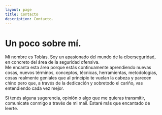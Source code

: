 ```yaml
---
layout: page
title: Contacto
description: Contacto.
---
```

# Un poco sobre mí.
Mi nombre es Tobías. Soy un apasionado del mundo de la ciberseguridad, en concreto del área de la seguridad ofensiva.<br>
Me encanta esta área porque estás continuamente aprendiendo nuevas cosas, nuevos términos, conceptos, técnicas, herramientas, metodologías, 
cosas realmente geniales que al principio te vuelan la cabeza y parecen chino pero que, a través de la dedicación y sobretodo el cariño, 
vas entendiendo cada vez mejor.

Si tenés alguna sugerencia, opinión o algo que me quieras transmitir, comunicate conmigo a través de mi mail. Estaré más que encantado de leerte.
